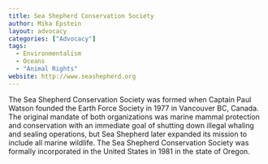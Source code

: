 ```yaml
---
title: Sea Shepherd Conservation Society
author: Mika Epstein
layout: advocacy
categories: ["Advocacy"]
tags: 
  - Environmentalism
  - Oceans
  - "Animal Rights"
website: http://www.seashepherd.org
---
```


The Sea Shepherd Conservation Society was formed when Captain Paul Watson founded the Earth Force Society in 1977 in Vancouver BC, Canada. The original mandate of both organizations was marine mammal protection and conservation with an immediate goal of shutting down illegal whaling and sealing operations, but Sea Shepherd later expanded its mission to include all marine wildlife. The Sea Shepherd Conservation Society was formally incorporated in the United States in 1981 in the state of Oregon. 